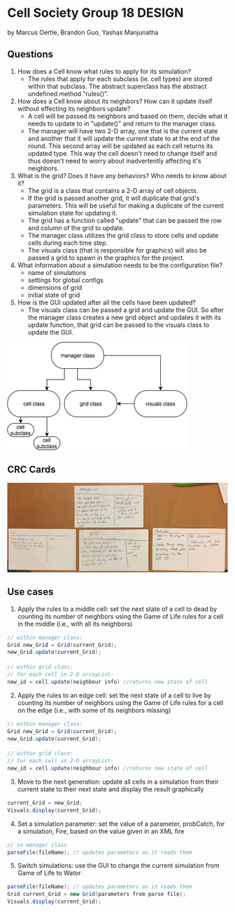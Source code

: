 Cell Society Group 18 DESIGN
====
by Marcus Oertle, Brandon Guo, Yashas Manjunatha

## Questions

1. How does a Cell know what rules to apply for its simulation?
	- The rules that apply for each subclass (ie. cell types) are stored within that subclass. The abstract superclass has the abstract undefined method "rules()".
2. How does a Cell know about its neighbors? How can it update itself without effecting its neighbors update?
	- A cell will be passed its neighbors and based on them, decide what it needs to update to in "update()" and return to the manager class. 
	- The manager will have two 2-D array, one that is the current state and another that it will update the current state to at the end of the round. This second array will be updated as each cell returns its updated type. This way the cell doesn't need to change itself and thus doesn't need to worry about inadvertently affecting it's neighbors.
3. What is the grid? Does it have any behaviors? Who needs to know about it?
	- The grid is a class that contains a 2-D array of cell objects. 
	- If the grid is passed another grid, it will duplicate that grid's parameters. This will be useful for making a duplicate of the current simulation state for updating it.
	- The grid has a function called "update" that can be passed the row and column of the grid to update. 
	- The manager class utilizes the grid class to store cells and update cells during each time step. 
	- The visuals class (that is responsible for graphics) will also be passed a grid to spawn in the graphics for the project.
4. What information about a simulation needs to be the configuration file?
	- name of simulations
	- settings for global configs
	- dimensions of grid
	- initial state of grid
5. How is the GUI updated after all the cells have been updated?
	- The visuals class can be passed a grid and update the GUI. So after the manager class creates a new grid object and updates it with its update function, that grid can be passed to the visuals class to update the GUI.

![Design of Relationships](P2CS308.jpg "A basic design of relationships")

## CRC Cards
![CRC Cards](crc.jpg "CRC Cards")

## Use cases
1. Apply the rules to a middle cell: set the next state of a cell to dead by counting its number of neighbors using the Game of Life rules for a cell in the middle (i.e., with all its neighbors)
```java
// within manager class:
Grid new_Grid = Grid(current_Grid);
new_Grid.update(current_Grid);

// within grid class:
// for each cell in 2-D arrayList:
new_id = cell.update(neighbour info) //returns new state of cell
```
2. Apply the rules to an edge cell: set the next state of a cell to live by counting its number of neighbors using the Game of Life rules for a cell on the edge (i.e., with some of its neighbors missing)
```java
// within manager class:
Grid new_Grid = Grid(current_Grid);
new_Grid.update(current_Grid);

// within grid class:
// for each cell in 2-D arrayList:
new_id = cell.update(neighbour info) //returns new state of cell
```
3. Move to the next generation: update all cells in a simulation from their current state to their next state and display the result graphically
```java
current_Grid = new_Grid;
Visuals.display(current_Grid);
```
4. Set a simulation parameter: set the value of a parameter, probCatch, for a simulation, Fire, based on the value given in an XML fire
```java
// in manager class
parseFile(fileName); // updates parameters as it reads them
```
5. Switch simulations: use the GUI to change the current simulation from Game of Life to Wator
```java
parseFile(fileName); // updates parameters as it reads them
Grid current_Grid = new Grid(parameters from parse file);
Visuals.display(current_Grid);
```
